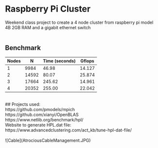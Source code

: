 # Raspberry Pi Cluster
Weekend class project to create a 4 node cluster from raspberry pi model 4B 2GB RAM and a gigabit ethernet switch<br>
<br>
## Benchmark<br>
| Nodes | N | Time (seconds) | Gflops |
| - | - | - | - |
| 1 | 9984  | 46.98 | 14.127 |
| 2 | 14592 | 80.07 | 25.874 |
| 3 | 17664 | 245.62 | 14.961 |
| 4 | 20352 | 255.00 | 22.042 |
<br>
## Projects used:<br>
https://github.com/pmodels/mpich<br>
https://github.com/xianyi/OpenBLAS<br>
https://www.netlib.org/benchmark/hpl/<br>
Website to generate HPL.dat file: https://www.advancedclustering.com/act_kb/tune-hpl-dat-file/<br>
<br>
![Cable](AtrociousCableManagement.JPG)

